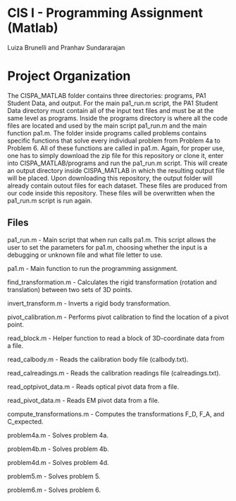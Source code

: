 # CIS I - Programming Assignment (Matlab)
Luiza Brunelli and Pranhav Sundararajan

# Project Organization
The CISPA_MATLAB folder contains three directories: programs, PA1 Student Data, and output. For the main pa1_run.m script, the PA1 Student Data directory must contain all of the input text files and must be at the same level as programs. Inside the programs directory is where all the code files are located and used by the main script pa1_run.m and the main function pa1.m. The folder inside programs called problems contains specific functions that solve every individual problem from Problem 4a to Problem 6. All of these functions are called in pa1.m. Again, for proper use, one has to simply download the zip file for this repository or clone it, enter into CISPA_MATLAB/programs and run the pa1_run.m script. This will create an output directory inside CISPA_MATLAB in which the resulting output file will be placed. Upon downloading this repository, the output folder will already contain outout files for each dataset. These files are produced from our code inside this repository. These files will be overwritten when the pa1_run.m script is run again.

## Files
pa1_run.m - Main script that when run calls pa1.m. This script allows the user to set the parameters for pa1.m, choosing whether the input is a debugging or unknown file and what file letter to use.

pa1.m - Main function to run the programming assignment.

find_transformation.m - Calculates the rigid transformation (rotation and translation) between two sets of 3D points.

invert_transform.m - Inverts a rigid body transformation.

pivot_calibration.m - Performs pivot calibration to find the location of a pivot point.

read_block.m - Helper function to read a block of 3D-coordinate data from a file.

read_calbody.m - Reads the calibration body file (calbody.txt).

read_calreadings.m - Reads the calibration readings file (calreadings.txt).

read_optpivot_data.m - Reads optical pivot data from a file.

read_pivot_data.m - Reads EM pivot data from a file.

compute_transformations.m - Computes the transformations F_D, F_A, and C_expected.

problem4a.m - Solves problem 4a.

problem4b.m - Solves problem 4b.

problem4d.m - Solves problem 4d.

problem5.m - Solves problem 5.

problem6.m - Solves problem 6.





